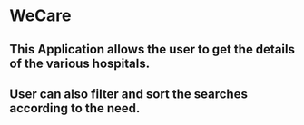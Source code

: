 # WeCare

## This Application allows the user to get the details of the various hospitals. 
## User can also filter and sort the searches according to the need. 
